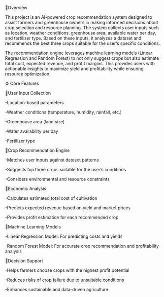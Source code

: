 🌟Overview

This project is an AI-powered crop recommendation system designed to assist farmers and greenhouse owners in making informed decisions about crop selection and resource planning.
The system collects user inputs such as location, weather conditions, greenhouse area, available water per day, and fertilizer type.
Based on these inputs, it analyzes a dataset and recommends the best three crops suitable for the user’s specific conditions.

The recommendation engine leverages machine learning models (Linear Regression and Random Forest) to not only suggest crops but also estimate total cost, expected revenue, and profit margins.
This provides users with actionable insights to maximize yield and profitability while ensuring resource optimization.

⚙️ Core Features

🌱User Input Collection

-Location-based parameters

-Weather conditions (temperature, humidity, rainfall, etc.)

-Greenhouse area (land size)

-Water availability per day

-Fertilizer type

🌱Crop Recommendation Engine

-Matches user inputs against dataset patterns

-Suggests top three crops suitable for the user’s conditions

-Considers environmental and resource constraints

🌱Economic Analysis

-Calculates estimated total cost of cultivation

-Predicts expected revenue based on yield and market prices

-Provides profit estimation for each recommended crop

🌱Machine Learning Models

-Linear Regression Model: For predicting costs and yields

-Random Forest Model: For accurate crop recommendation and profitability analysis

🌱Decision Support

-Helps farmers choose crops with the highest profit potential

-Reduces risks of crop failure due to unsuitable conditions

-Enhances sustainable and data-driven agriculture


